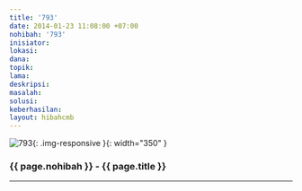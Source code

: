 ```yaml
---
title: '793'
date: 2014-01-23 11:08:00 +07:00
nohibah: '793'
inisiator:
lokasi:
dana:
topik:
lama:
deskripsi:
masalah:
solusi:
keberhasilan:
layout: hibahcmb
---
```


![793](/static/img/hibahcmb/793.png){: .img-responsive }{: width="350" }

### {{ page.nohibah }} - {{ page.title }}

---
